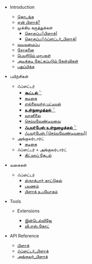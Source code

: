 - Introduction

  - [தொடங்க](gettingstarted.md)
  - [ஏன் பிளாக்?](whybloc.md)
  - முக்கிய கருத்துக்கள்
    - [தொகுப்பு:[பிளாக்]](coreconcepts.md)
    - [தொகுப்பு:[ஃப்ளட்டர்_பிளாக்]](flutterbloccoreconcepts.md)
  - [வடிவமைப்பு](architecture.md)
  - [சோதனை](testing.md)
  - [பெயரிடும் மரபுகள்](blocnamingconventions.md)
  - [அடிக்கடி கேட்கப்படும் கேள்விகள்](faqs.md)
  - [புதுப்பிக்க](migration.md)

- பயிற்சிகள்

  - ஃப்ளட்டர்
    - [**கூட்டல்** <sup>✨</sup>](fluttercountertutorial.md)
    - [கடிகை](fluttertimertutorial.md)
    - [எல்லையற்ற பட்டியல்](flutterinfinitelisttutorial.md)
    - [**உள்நுழைத்தல்** <sup>✨</sup>](flutterlogintutorial.md)
    - [வானிலை](flutterweathertutorial.md)
    - [செய்யவேண்டியவை](fluttertodostutorial.md)
    - [**ஃபயர்பேஸ் உள்நுழைத்தல்** <sup>✨</sup>](flutterfirebaselogintutorial.md)
    - [ஃபயர்பேஸ் [செய்யவேண்டியவை](](flutterfirestoretodostutorial.md)
  - அங்குலர்டார்ட்
    - [கடிகை](angularcountertutorial.md)
  - ஃப்ளட்டர் + அங்குலர்டார்ட்
    - [கிட்ஹப் தேடல்](flutterangulargithubsearch.md)

- வகைகள்

  - ஃப்ளட்டர்
    - [ஸ்நாக்பார் காட்டுதல்](recipesfluttershowsnackbar.md)
    - [பயணம்](recipesflutternavigation.md)
    - [பிளாக் உபயோகம்](recipesflutterblocaccess.md)

- Tools

  - Extensions

    - [இன்டெல்லிஜே](blocintellijextension.md)
    - [வி.எஸ்.கோட்](blocvscodeextension.md)

- API Reference
  - [பிளாக்](https://pub.dev/documentation/bloc/latest/bloc/bloc-library.html)
  - [ஃப்ளட்டர்_பிளாக்](https://pub.dev/documentation/flutter_bloc/latest/flutter_bloc/flutter_bloc-library.html)
  - [அங்குலர்_பிளாக்](https://pub.dev/documentation/angular_bloc/latest/angular_dart/angular_dart-library.html)
